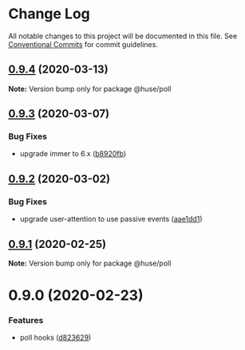 # Change Log

All notable changes to this project will be documented in this file.
See [Conventional Commits](https://conventionalcommits.org) for commit guidelines.

## [0.9.4](https://github.com/ecomfe/react-hooks/compare/@huse/poll@0.9.3...@huse/poll@0.9.4) (2020-03-13)

**Note:** Version bump only for package @huse/poll





## [0.9.3](https://github.com/ecomfe/react-hooks/compare/@huse/poll@0.9.2...@huse/poll@0.9.3) (2020-03-07)


### Bug Fixes

* upgrade immer to 6.x ([b8920fb](https://github.com/ecomfe/react-hooks/commit/b8920fb67a14bd111b543efdcd58b67b8277ba46))





## [0.9.2](https://github.com/ecomfe/react-hooks/compare/@huse/poll@0.9.1...@huse/poll@0.9.2) (2020-03-02)


### Bug Fixes

* upgrade user-attention to use passive events ([aae1dd1](https://github.com/ecomfe/react-hooks/commit/aae1dd19d0d6b0d03472eccf214def8102828eca))





## [0.9.1](https://github.com/ecomfe/react-hooks/compare/@huse/poll@0.9.0...@huse/poll@0.9.1) (2020-02-25)

**Note:** Version bump only for package @huse/poll





# 0.9.0 (2020-02-23)


### Features

* poll hooks ([d823629](https://github.com/ecomfe/react-hooks/commit/d82362963234b6c5243ca79fdf2c4e006318e04c))
